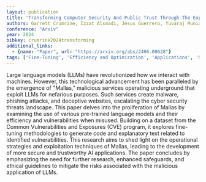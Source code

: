 ```yaml
---
layout: publication
title: 'Transforming Computer Security And Public Trust Through The Exploration Of Fine-tuning Large Language Models'
authors: Garrett Crumrine, Izzat Alsmadi, Jesus Guerrero, Yuvaraj Munian
conference: "Arxiv"
year: 2024
bibkey: crumrine2024transforming
additional_links:
  - {name: "Paper", url: "https://arxiv.org/abs/2406.00628"}
tags: ['Fine-Tuning', 'Efficiency and Optimization', 'Applications', 'Security', 'Training Techniques', 'Pretraining Methods']
---
```

Large language models (LLMs) have revolutionized how we interact with
machines. However, this technological advancement has been paralleled by the
emergence of "Mallas," malicious services operating underground that exploit
LLMs for nefarious purposes. Such services create malware, phishing attacks,
and deceptive websites, escalating the cyber security threats landscape. This
paper delves into the proliferation of Mallas by examining the use of various
pre-trained language models and their efficiency and vulnerabilities when
misused. Building on a dataset from the Common Vulnerabilities and Exposures
(CVE) program, it explores fine-tuning methodologies to generate code and
explanatory text related to identified vulnerabilities. This research aims to
shed light on the operational strategies and exploitation techniques of Mallas,
leading to the development of more secure and trustworthy AI applications. The
paper concludes by emphasizing the need for further research, enhanced
safeguards, and ethical guidelines to mitigate the risks associated with the
malicious application of LLMs.

